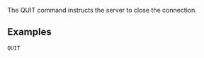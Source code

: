 <!--
layout:  index.html
title:   QUIT - Tile38
class:   command
super:   documentation
command: quit
-->

The QUIT command instructs the server to close the connection.


## Examples

```tile38
QUIT
```

